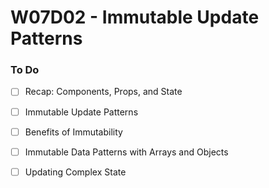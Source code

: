 # W07D02 - Immutable Update Patterns

### To Do
- [ ] Recap: Components, Props, and State
- [ ] Immutable Update Patterns
- [ ] Benefits of Immutability
- [ ] Immutable Data Patterns with Arrays and Objects
- [ ] Updating Complex State





















# 
